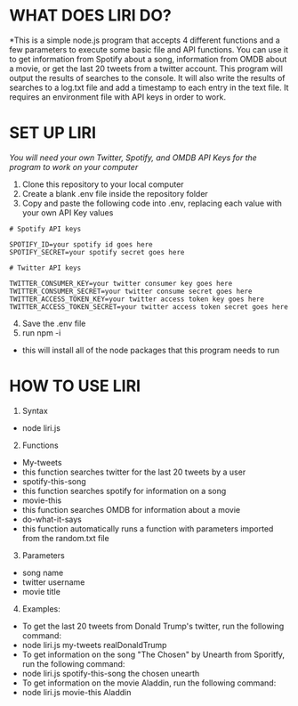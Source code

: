 # WHAT DOES LIRI DO? 
*This is a simple node.js program that accepts 4 different functions and a few parameters to execute some basic file and API functions. You can use it to get information from Spotify about a song, information from OMDB about a movie, or get the last 20 tweets from a twitter account. This program will output the results of searches to the console. It will also write the results of searches to a log.txt file and add a timestamp to each entry in the text file. It requires an environment file with API keys in order to work. 

# SET UP LIRI
*You will need your own Twitter, Spotify, and OMDB API Keys for the program to work on your computer*
1. Clone this repository to your local computer
2. Create a blank .env file inside the repository folder
3. Copy and paste the following code into .env, replacing each value with your own API Key values

```
# Spotify API keys

SPOTIFY_ID=your spotify id goes here 
SPOTIFY_SECRET=your spotify secret goes here

# Twitter API keys

TWITTER_CONSUMER_KEY=your twitter consumer key goes here
TWITTER_CONSUMER_SECRET=your twitter consume secret goes here
TWITTER_ACCESS_TOKEN_KEY=your twitter access token key goes here
TWITTER_ACCESS_TOKEN_SECRET=your twitter access token secret goes here
```
4. Save the .env file 
5. run npm -i 
 * this will install all of the node packages that this program needs to run 

# HOW TO USE LIRI
1. Syntax
 * node liri.js <function> <parameters>
2. Functions 
 * My-tweets
  * this function searches twitter for the last 20 tweets by a user
 * spotify-this-song
  * this function searches spotify for information on a song
 * movie-this
  * this function searches OMDB for information about a movie
 * do-what-it-says
  * this function automatically runs a function with parameters imported from the random.txt file
3. Parameters 
 * song name
 * twitter username
 * movie title
4. Examples:
 * To get the last 20 tweets from Donald Trump's twitter, run the following command:
  * node liri.js my-tweets realDonaldTrump
 * To get information on the song "The Chosen" by Unearth from Sporitfy, run the following command:
  * node liri.js spotify-this-song the chosen unearth
 * To get information on the movie Aladdin, run the following command: 
  * node liri.js movie-this Aladdin

